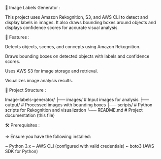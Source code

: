 📸 Image Labels Generator :

This project uses Amazon Rekognition, S3, and AWS CLI to detect and display labels in images. It also draws bounding boxes around objects and displays confidence scores for accurate visual analysis.

🚀 Features :

Detects objects, scenes, and concepts using Amazon Rekognition.

Draws bounding boxes on detected objects with labels and confidence scores.

Uses AWS S3 for image storage and retrieval.

Visualizes image analysis results.

📂 Project Structure :

Image-labels-generator/
├── images/              # Input images for analysis
├── output/              # Processed images with bounding boxes
├── scripts/             # Python scripts for Rekognition and visualization
└── README.md            # Project documentation (this file)

🛠️ Prerequisites :

=> Ensure you have the following installed:

~ Python 3.x
~ AWS CLI (configured with valid credentials)
~ boto3 (AWS SDK for Python)

